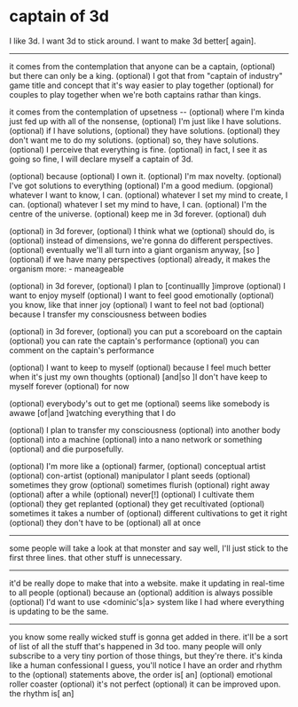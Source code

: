 # captain of 3d

I like 3d.
I want 3d to stick around.
I want to make 3d better[ again].

---

it comes from the contemplation
    that anyone can be a captain,
    (optional) but there can only be a king.
    (optional) I got that from "captain of industry" game title and concept that it's way easier to play together
        (optional) for couples to play together
            when we're both captains rathar than kings.

it comes from the contemplation
    of upsetness
        --
        (optional) where I'm kinda just fed up with all of the nonsense,
            (optional) I'm just like
                I have solutions.
(optional) if I have solutions,
    (optional) they have solutions.
(optional) they don't want me to do my solutions.
    (optional) so, they have solutions.
(optional) I perceive that everything is fine.
(optional) in fact, I see it as going so fine,
I will declare myself a captain of 3d.

(optional) because
    (optional) I own it.
    (optional) I'm max novelty.
    (optional) I've got solutions to everything
    (optional) I'm a good medium.
    (opgional) whatever I want to know, I can.
    (optional) whatever I set my mind to create, I can.
    (optional) whatever I set my mind to have, I can.
    (optional) I'm the centre of the universe.
    (optional) keep me in 3d forever.
        (optional) duh

(optional) in 3d forever,
    (optional) I think what we
        (optional) should do, is
            (optional) instead of dimensions,
                we're gonna do different perspectives.
                (optional) eventually we'll all turn into
                    a giant organism
                        anyway, [so ]
                            (optional) if we have many
                                perspectives
                                    (optional) already,
                                        it makes the organism more:
                                        - maneageable

(optional) in 3d forever,
    (optional) I plan to [continuallly ]improve
    (optional) I want to enjoy myself
    (optional) I want to feel good emotionally
        (optional) you know, like that inner joy
    (optional) I want to feel not bad
        (optional) because I transfer my consciousness between bodies

(optional) in 3d forever,
    (optional) you can put a scoreboard on the captain
    (optional) you can rate the captain's performance
    (optional) you can comment on the captain's performance

(optional) I want to keep to myself
    (optional) because I feel much better when it's just my own thoughts
    (optional) [and|so ]I don't have keep to myself forever
    (optional) for now

(optional) everybody's out to get me
(optional) seems like somebody is awawe [of|and ]watching everything that I do

(optional) I plan to transfer my consciousness
    (optional) into another body
    (optional) into a machine
    (optional) into a nano network or something
        (optional) and die purposefully.

(optional) I'm more like a
    (optional) farmer,
    (optional) conceptual artist
    (optional) con-artist
    (optional) manipulator
        I plant seeds
            (optional) sometimes they grow
            (optional) sometimes flurish
                (optional) right away
                (optional) after a while
                (optional) never[!]
        (optional) I cultivate them
        (optional) they get replanted
        (optional) they get recultivated
            (optional) sometimes it takes a number of (optional) different cultivations to get it right
            (optional) they don't have to be
                (optional) all at once

---

some people will take a look at that monster and say well, I'll just stick to the first three lines. that other stuff is unnecessary.

---

it'd be really dope to make that into a website.
    make it updating in real-time to all people
        (optional) because an (optional) addition is always possible
            (optional) I'd want to use <dominic's|a> system like I had where everything is updating to be the same.

---

you know some really wicked stuff
is gonna get added in there.
it'll be a sort of list
of all the stuff that's
happened in 3d too. many
people will only subscribe
to a very tiny portion
of those things, but they're
there. it's kinda like a human
confessional I guess,
you'll notice I have an order and rhythm
to the (optional) statements above,
the order is[ an]
    (optional) emotional roller coaster
        (optional) it's not perfect
        (optional) it can be improved upon.
the rhythm is[ an]
